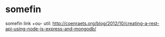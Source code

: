 # somefin
somefin
link +ou- util: http://coenraets.org/blog/2012/10/creating-a-rest-api-using-node-js-express-and-mongodb/
